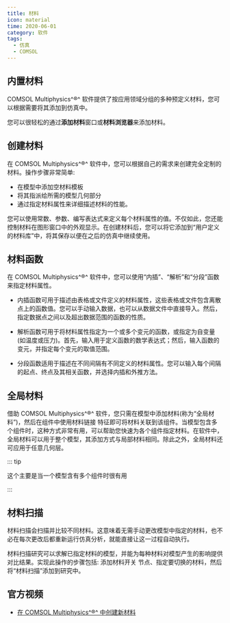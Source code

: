 ```yaml
---
title: 材料
icon: material
time: 2020-06-01
category: 软件
tags:
  - 仿真
  - COMSOL
---
```


## 内置材料

COMSOL Multiphysics^®^ 软件提供了按应用领域分组的多种预定义材料，您可以根据需要将其添加到仿真中。

您可以很轻松的通过**添加材料**窗口或**材料浏览器**来添加材料。

## 创建材料

在 COMSOL Multiphysics^®^ 软件中，您可以根据自己的需求来创建完全定制的材料。操作步骤非常简单:

- 在模型中添加空材料模板
- 将其指派给所需的模型几何部分
- 通过指定材料属性来详细描述材料的性能。

您可以使用常数、参数、编写表达式来定义每个材料属性的值。不仅如此，您还能控制材料在图形窗口中的外观显示。在创建材料后，您可以将它添加到“用户定义的材料库”中，将其保存以便在之后的仿真中继续使用。

## 材料函数

在 COMSOL Multiphysics^®^ 软件中，您可以使用“内插”、“解析”和“分段”函数来指定材料属性。

- 内插函数可用于描述由表格或文件定义的材料属性，这些表格或文件包含离散点上的函数值。您可以手动输入数据，也可以从数据文件中直接导入。然后，指定数据点之间以及超出数据范围的函数的性质。

- 解析函数可用于将材料属性指定为一个或多个变元的函数，或指定为自变量(如温度或压力)。首先，输入用于定义函数的数学表达式；然后，输入函数的变元，并指定每个变元的取值范围。

- 分段函数适用于描述在不同间隔有不同定义的材料属性。您可以输入每个间隔的起点、终点及其相关函数，并选择内插和外推方法。

## 全局材料

借助 COMSOL Multiphysics^®^ 软件，您只需在模型中添加材料(称为“全局材料”)，然后在组件中使用材料链接 特征即可将材料关联到该组件。当模型包含多个组件时，这种方式非常有用，可以帮助您快速为各个组件指定材料。在软件中，全局材料可以用于整个模型，其添加方式与局部材料相同。除此之外，全局材料还可应用于任意几何层。

::: tip

这个主要是当一个模型含有多个组件时很有用

:::

## 材料扫描

材料扫描会扫描并比较不同材料。这意味着无需手动更改模型中指定的材料，也不必在每次更改后都重新运行仿真分析，就能直接让这一过程自动执行。

材料扫描研究可以求解已指定材料的模型，并能为每种材料对模型产生的影响提供对比结果。实现此操作的步骤包括: 添加材料开关 节点、指定要切换的材料，然后将“材料扫描”添加到研究中。

## 官方视频

- [在 COMSOL Multiphysics^®^ 中创建新材料](https://cn.comsol.com/video/creating-new-material-comsol-multiphysics)
